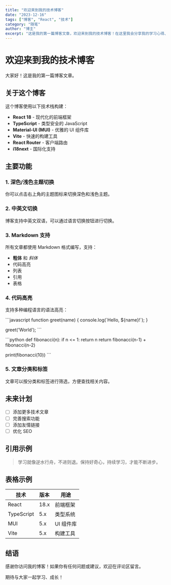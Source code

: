 ```yaml
---
title: "欢迎来到我的技术博客"
date: "2023-12-16"
tags: ["博客", "React", "技术"]
category: "随笔"
author: "博主"
excerpt: "这是我的第一篇博客文章，欢迎来到我的技术博客！在这里我会分享我的学习心得、技术总结和项目经验。"
---
```


# 欢迎来到我的技术博客

大家好！这是我的第一篇博客文章。

## 关于这个博客

这个博客使用以下技术栈构建：

- **React 18** - 现代化的前端框架
- **TypeScript** - 类型安全的 JavaScript
- **Material-UI (MUI)** - 优雅的 UI 组件库
- **Vite** - 快速的构建工具
- **React Router** - 客户端路由
- **i18next** - 国际化支持

## 主要功能

### 1. 深色/浅色主题切换

你可以点击右上角的主题图标来切换深色和浅色主题。

### 2. 中英文切换

博客支持中英文双语，可以通过语言切换按钮进行切换。

### 3. Markdown 支持

所有文章都使用 Markdown 格式编写，支持：

- **粗体** 和 *斜体*
- 代码高亮
- 列表
- 引用
- 表格

### 4. 代码高亮

支持多种编程语言的语法高亮：

\`\`\`javascript
function greet(name) {
  console.log(\`Hello, \${name}!\`);
}

greet('World');
\`\`\`

\`\`\`python
def fibonacci(n):
    if n <= 1:
        return n
    return fibonacci(n-1) + fibonacci(n-2)

print(fibonacci(10))
\`\`\`

### 5. 文章分类和标签

文章可以按分类和标签进行筛选，方便查找相关内容。

## 未来计划

- [ ] 添加更多技术文章
- [ ] 完善搜索功能
- [ ] 添加友情链接
- [ ] 优化 SEO

## 引用示例

> 学习就像逆水行舟，不进则退。保持好奇心，持续学习，才能不断进步。

## 表格示例

| 技术 | 版本 | 用途 |
|------|------|------|
| React | 18.x | 前端框架 |
| TypeScript | 5.x | 类型系统 |
| MUI | 5.x | UI 组件库 |
| Vite | 5.x | 构建工具 |

## 结语

感谢你访问我的博客！如果你有任何问题或建议，欢迎在评论区留言。

期待与大家一起学习、成长！
